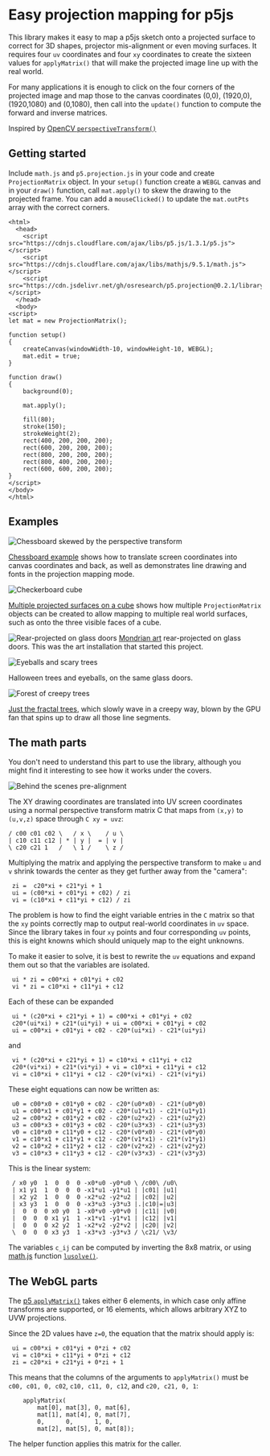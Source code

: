 # Easy projection mapping for p5js

This library makes it easy to map a p5js sketch onto a projected
surface to correct for 3D shapes, projector mis-alignment or
even moving surfaces.  It requires four `uv` coordinates and four
`xy` coordinates to create the sixteen values for `applyMatrix()`
that will make the projected image line up with the real world.

For many applications it is enough to click on the four corners
of the projected image and map those to the canvas coordinates
(0,0), (1920,0), (1920,1080) and (0,1080), then call into the
`update()` function to compute the forward and inverse matrices.

Inspired by [OpenCV `perspectiveTransform()`](https://docs.opencv.org/3.4/d2/de8/group__core__array.html#gad327659ac03e5fd6894b90025e6900a7)

## Getting started

Include `math.js` and `p5.projection.js` in your code and create `ProjectionMatrix` object.
In your `setup()` function create a `WEBGL` canvas and in your `draw()` function,
call `mat.apply()` to skew the drawing to the projected frame.  You can add a `mouseClicked()`
to update the `mat.outPts` array with the correct corners.

```
<html>
  <head>
    <script src="https://cdnjs.cloudflare.com/ajax/libs/p5.js/1.3.1/p5.js"></script>
    <script src="https://cdnjs.cloudflare.com/ajax/libs/mathjs/9.5.1/math.js"></script>
    <script src="https://cdn.jsdelivr.net/gh/osresearch/p5.projection@0.2.1/library/p5.projection.js"></script>
  </head>
  <body>
<script>
let mat = new ProjectionMatrix();

function setup()
{
	createCanvas(windowWidth-10, windowHeight-10, WEBGL);
	mat.edit = true;
}

function draw()
{
	background(0);

	mat.apply();

	fill(80);
	stroke(150);
	strokeWeight(2);
	rect(400, 200, 200, 200);
	rect(600, 200, 200, 200);
	rect(800, 200, 200, 200);
	rect(800, 400, 200, 200);
	rect(600, 600, 200, 200);
}
</script>
</body>
</html>
```

## Examples

![Chessboard skewed by the perspective transform](images/chessboard.png)

[Chessboard example](examples/chessboard.html) shows how to translate screen coordinates into canvas coordinates
and back, as well as demonstrates line drawing and fonts in the projection mapping mode.

![Checkerboard cube](images/cube.png)

[Multiple projected surfaces on a cube](examples/cube.html) shows how multiple
`ProjectionMatrix` objects can be created to allow mapping to multiple real world
surfaces, such as onto the three visible faces of a cube.

![Rear-projected on glass doors](images/demo.jpg)
[Mondrian art](https://github.com/osresearch/mondriaan) rear-projected on glass doors.
This was the art installation that started this project.

![Eyeballs and scary trees](images/eyeballs.jpg)

Halloween trees and eyeballs, on the same glass doors.

![Forest of creepy trees](images/trees.png)

[Just the fractal trees](examples/trees.html), which slowly wave in a creepy way, blown
by the GPU fan that spins up to draw all those line segments.


## The math parts

You don't need to understand this part to use the library, although
you might find it interesting to see how it works under the covers.

![Behind the scenes pre-alignment](images/alignment.jpg)

The XY drawing coordinates are translated into UV screen coordinates
using a normal perspective transform matrix C that maps from `(x,y)`
to `(u,v,z)` space through `C xy = uvz`:

```
/ c00 c01 c02 \   / x \    / u \
| c10 c11 c12 | * | y |  = | v |
\ c20 c21 1   /   \ 1 /    \ z /
```

Multiplying the matrix and applying the perspective transform to make `u` and `v`
shrink towards the center as they get further away from the "camera":

```
 zi =  c20*xi + c21*yi + 1
 ui = (c00*xi + c01*yi + c02) / zi
 vi = (c10*xi + c11*yi + c12) / zi
```

The problem is how to find the eight variable entries in the `C` matrix
so that the `xy` points correctly map to output real-world coordinates
in `uv` space.  Since the library takes in four `xy` points and four corresponding
`uv` points, this is eight knowns which should uniquely map to the eight
unknowns.

To make it easier to solve, it is best to rewrite the `uv` equations and
expand them out so that the variables are isolated.

```
 ui * zi = c00*xi + c01*yi + c02
 vi * zi = c10*xi + c11*yi + c12
```

Each of these can be expanded

```
 ui * (c20*xi + c21*yi + 1) = c00*xi + c01*yi + c02
 c20*(ui*xi) + c21*(ui*yi) + ui = c00*xi + c01*yi + c02
 ui = c00*xi + c01*yi + c02 - c20*(ui*xi) - c21*(ui*yi)
```

and 

```
 vi * (c20*xi + c21*yi + 1) = c10*xi + c11*yi + c12
 c20*(vi*xi) + c21*(vi*yi) + vi = c10*xi + c11*yi + c12
 vi = c10*xi + c11*yi + c12 - c20*(vi*xi) - c21*(vi*yi)
```

These eight equations can now be written as:

```
 u0 = c00*x0 + c01*y0 + c02 - c20*(u0*x0) - c21*(u0*y0)
 u1 = c00*x1 + c01*y1 + c02 - c20*(u1*x1) - c21*(u1*y1)
 u2 = c00*x2 + c01*y2 + c02 - c20*(u2*x2) - c21*(u2*y2)
 u3 = c00*x3 + c01*y3 + c02 - c20*(u3*x3) - c21*(u3*y3)
 v0 = c10*x0 + c11*y0 + c12 - c20*(v0*x0) - c21*(v0*y0)
 v1 = c10*x1 + c11*y1 + c12 - c20*(v1*x1) - c21*(v1*y1)
 v2 = c10*x2 + c11*y2 + c12 - c20*(v2*x2) - c21*(v2*y2)
 v3 = c10*x3 + c11*y3 + c12 - c20*(v3*x3) - c21*(v3*y3)
```

This is the linear system:

```
 / x0 y0  1  0  0  0 -x0*u0 -y0*u0 \ /c00\ /u0\
 | x1 y1  1  0  0  0 -x1*u1 -y1*u1 | |c01| |u1|
 | x2 y2  1  0  0  0 -x2*u2 -y2*u2 | |c02| |u2|
 | x3 y3  1  0  0  0 -x3*u3 -y3*u3 |.|c10|=|u3|
 |  0  0  0 x0 y0  1 -x0*v0 -y0*v0 | |c11| |v0|
 |  0  0  0 x1 y1  1 -x1*v1 -y1*v1 | |c12| |v1|
 |  0  0  0 x2 y2  1 -x2*v2 -y2*v2 | |c20| |v2|
 \  0  0  0 x3 y3  1 -x3*v3 -y3*v3 / \c21/ \v3/
```

The variables `c_ij` can be computed by inverting the 8x8 matrix,
or using [math.js](https://mathjs.org/) function [`lusolve()`](https://mathjs.org/docs/reference/functions/lusolve.html).

## The WebGL parts

The [p5 `applyMatrix()`](https://p5js.org/reference/#/p5/applyMatrix)
takes either 6 elements, in which case only affine transforms are supported,
or 16 elements, which allows arbitrary XYZ to UVW projections.

Since the 2D values have `z=0`, the equation that the matrix should apply is:

```
 ui = c00*xi + c01*yi + 0*zi + c02
 vi = c10*xi + c11*yi + 0*zi + c12
 zi = c20*xi + c21*yi + 0*zi + 1
```

This means that the columns of the arguments to `applyMatrix()`
must be `c00, c01, 0, c02`, `c10, c11, 0, c12`, and `c20, c21, 0, 1`:

```
	applyMatrix(
		mat[0], mat[3], 0, mat[6],
		mat[1], mat[4], 0, mat[7],
		0,      0,      1, 0,
		mat[2], mat[5], 0, mat[8]);
```

The helper function applies this matrix for the caller.
